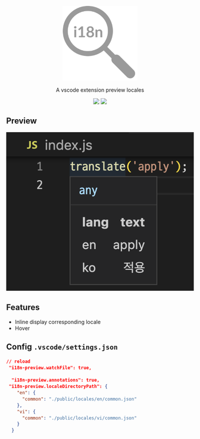 <p align="center">
<a href="https://marketplace.visualstudio.com/items?itemName=hunghg255.i18n-preview">
<img src="https://github.com/hunghg255/i18n-preview/blob/main/res/logo.png?raw=true" alt="logo" width='200'/>
</a>
</p>

<p align="center">
  A vscode extension preview locales
</p>

<p align="center">
    <a href="https://github.com/hunghg255/i18n-preview/stargazers"><img src="https://img.shields.io/github/stars/hunghg255/i18n-preview?colorA=363a4f&colorB=f9c35a&style=for-the-badge"></a>
    <a href="https://marketplace.visualstudio.com/items?itemName=hunghg255.i18n-preview"><img src="https://img.shields.io/visual-studio-marketplace/azure-devops/installs/total/hunghg255.i18n-preview?colorA=363a4f&colorB=5BDfff&style=for-the-badge"></a>
</p>

## Preview

<p align='center'>
  <img src="https://github.com/hunghg255/i18n-preview/blob/main/screenshots/preview-1.png?raw=true" alt='preview'>
</p>


## Features

- Inline display corresponding locale
- Hover

## Config `.vscode/settings.json`

```json
// reload
 "i18n-preview.watchFile": true,

  "i18n-preview.annotations": true,
 "i18n-preview.localeDirectoryPath": {
    "en": {
      "common": "./public/locales/en/common.json"
    },
    "vi": {
      "common": "./public/locales/vi/common.json"
    }
  }
```
